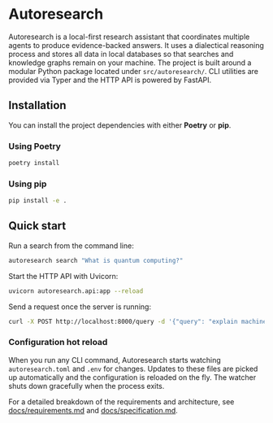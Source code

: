 # Autoresearch

Autoresearch is a local-first research assistant that coordinates multiple agents to
produce evidence-backed answers. It uses a dialectical reasoning process and stores all
data in local databases so that searches and knowledge graphs remain on your machine.
The project is built around a modular Python package located under `src/autoresearch/`.
CLI utilities are provided via Typer and the HTTP API is powered by FastAPI.

## Installation

You can install the project dependencies with either **Poetry** or **pip**.

### Using Poetry
```bash
poetry install
```

### Using pip
```bash
pip install -e .
```

## Quick start

Run a search from the command line:
```bash
autoresearch search "What is quantum computing?"
```

Start the HTTP API with Uvicorn:
```bash
uvicorn autoresearch.api:app --reload
```
Send a request once the server is running:
```bash
curl -X POST http://localhost:8000/query -d '{"query": "explain machine learning"}' -H "Content-Type: application/json"
```

### Configuration hot reload

When you run any CLI command, Autoresearch starts watching `autoresearch.toml`
and `.env` for changes. Updates to these files are picked up automatically and
the configuration is reloaded on the fly. The watcher shuts down gracefully when
the process exits.

For a detailed breakdown of the requirements and architecture, see
[docs/requirements.md](docs/requirements.md) and
[docs/specification.md](docs/specification.md).
